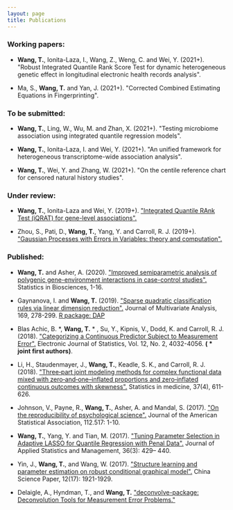 ```yaml
---
layout: page
title: Publications
---
```


### Working papers:

- **Wang, T.**, Ionita-Laza, I., Wang, Z., Weng, C. and Wei, Y. (2021+). "Robust Integrated Quantile Rank Score Test for dynamic heterogeneous genetic effect in longitudinal electronic health records analysis". 

- Ma, S., **Wang, T.** and Yan, J. (2021+). "Corrected Combined Estimating Equations in Fingerprinting".

### To be submitted:

- **Wang, T.**, Ling, W., Wu, M. and Zhan, X. (2021+). "Testing microbiome association using integrated quantile regression models".

- **Wang, T.**, Ionita-Laza, I. and Wei, Y. (2021+). "An unified framework for heterogeneous transcriptome-wide association analysis". 

- **Wang, T.**, Wei, Y. and Zhang, W. (2021+). "On the centile reference chart for censored natural history studies".

### Under review:

- **Wang, T.**, Ionita-Laza and Wei, Y. (2019+). ["Integrated Quantile RAnk Test (iQRAT) for gene-level associations".](https://arxiv.org/abs/1910.10102)

- Zhou, S., Pati, D., **Wang, T.**, Yang, Y. and Carroll, R. J. (2019+). ["Gaussian Processes with Errors in Variables: theory and computation".](https://arxiv.org/abs/1910.06235)

### Published:

- **Wang, T.** and Asher, A. (2020). ["Improved semiparametric analysis of polygenic gene-environment interactions in case-control studies".](https://doi.org/10.1007/s12561-020-09298-9) Statistics in Biosciences, 1-16. 

- Gaynanova, I. and **Wang, T.** (2019). ["Sparse quadratic classification rules via linear dimension reduction".](https://www.ncbi.nlm.nih.gov/pmc/articles/PMC6516858/) Journal of Multivariate Analysis, 169, 278-299. 
[R package: DAP](https://cran.r-project.org/web/packages/DAP/index.html)

- Blas Achic, B. *, **Wang, T.** * , Su, Y., Kipnis, V., Dodd, K. and Carroll, R. J. (2018). ["Categorizing a Continuous Predictor Subject to Measurement Error".](https://projecteuclid.org/euclid.ejs/1544518836) Electronic Journal of Statistics, Vol. 12, No. 2, 4032-4056. **( * joint first authors)**. 

- Li, H., Staudenmayer, J., **Wang, T.**, Keadle, S. K., and Carroll, R. J. (2018). ["Three‐part joint modeling methods for complex functional data mixed with zero‐and‐one–inflated proportions and zero‐inflated continuous outcomes with skewness".](https://www.ncbi.nlm.nih.gov/pubmed/29052239) Statistics in medicine, 37(4), 611-626.

- Johnson, V., Payne, R., **Wang, T.**, Asher, A. and Mandal, S. (2017).
["On the reproducibility of psychological science".](https://amstat.tandfonline.com/doi/abs/10.1080/01621459.2016.1240079#.WqQ13ZPwbOQ) Journal of the American Statistical Association, 112.517: 1-10.

-  **Wang, T.**, Yang, Y. and Tian, M. (2017). ["Tuning Parameter Selection in Adaptive 
LASSO for Quantile Regression with Penal Data".](http://www.sltj.chinajournal.net.cn/WKB2/WebPublication/paperDigest.aspx?paperID=b60aaa1e-c54c-4e9f-9f37-7f742f25b4b1) Journal of Applied Statistics and Management, 36(3): 429– 440.

-  Yin, J., **Wang, T.**, and  Wang, W. (2017). ["Structure learning and parameter estimation on robust conditional graphical model".](http://www.cnki.com.cn/Article/CJFDTotal-ZKZX201717001.htm) China Science Paper, 12(17): 1921-1929.


- Delaigle, A., Hyndman, T., and **Wang, T.** ["deconvolve-package: Deconvolution Tools for Measurement Error Problems."](https://rdrr.io/github/TimothyHyndman/deconvolve/man/deconvolve-package.html)



